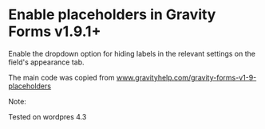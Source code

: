 # Enable placeholders in Gravity Forms v1.9.1+

Enable the dropdown option for hiding labels in the relevant settings on the field's appearance tab. 

The main code was copied from www.gravityhelp.com/gravity-forms-v1-9-placeholders

Note:

Tested  on wordpres 4.3